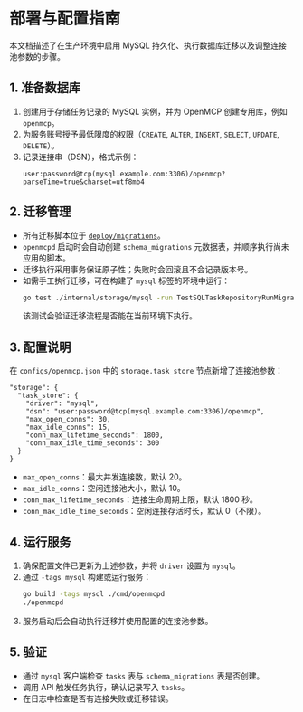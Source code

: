 # 部署与配置指南

本文档描述了在生产环境中启用 MySQL 持久化、执行数据库迁移以及调整连接池参数的步骤。

## 1. 准备数据库

1. 创建用于存储任务记录的 MySQL 实例，并为 OpenMCP 创建专用库，例如 `openmcp`。
2. 为服务账号授予最低限度的权限（`CREATE`, `ALTER`, `INSERT`, `SELECT`, `UPDATE`, `DELETE`）。
3. 记录连接串（DSN），格式示例：
   ```text
   user:password@tcp(mysql.example.com:3306)/openmcp?parseTime=true&charset=utf8mb4
   ```

## 2. 迁移管理

* 所有迁移脚本位于 [`deploy/migrations`](../deploy/migrations)。
* `openmcpd` 启动时会自动创建 `schema_migrations` 元数据表，并顺序执行尚未应用的脚本。
* 迁移执行采用事务保证原子性；失败时会回滚且不会记录版本号。
* 如需手工执行迁移，可在构建了 `mysql` 标签的环境中运行：
  ```bash
  go test ./internal/storage/mysql -run TestSQLTaskRepositoryRunMigrations
  ```
  该测试会验证迁移流程是否能在当前环境下执行。

## 3. 配置说明

在 `configs/openmcp.json` 中的 `storage.task_store` 节点新增了连接池参数：

```jsonc
"storage": {
  "task_store": {
    "driver": "mysql",
    "dsn": "user:password@tcp(mysql.example.com:3306)/openmcp",
    "max_open_conns": 30,
    "max_idle_conns": 15,
    "conn_max_lifetime_seconds": 1800,
    "conn_max_idle_time_seconds": 300
  }
}
```

* `max_open_conns`：最大并发连接数，默认 20。
* `max_idle_conns`：空闲连接池大小，默认 10。
* `conn_max_lifetime_seconds`：连接生命周期上限，默认 1800 秒。
* `conn_max_idle_time_seconds`：空闲连接存活时长，默认 0（不限）。

## 4. 运行服务

1. 确保配置文件已更新为上述参数，并将 `driver` 设置为 `mysql`。
2. 通过 `-tags mysql` 构建或运行服务：
   ```bash
   go build -tags mysql ./cmd/openmcpd
   ./openmcpd
   ```
3. 服务启动后会自动执行迁移并使用配置的连接池参数。

## 5. 验证

* 通过 `mysql` 客户端检查 `tasks` 表与 `schema_migrations` 表是否创建。
* 调用 API 触发任务执行，确认记录写入 `tasks`。
* 在日志中检查是否有连接失败或迁移错误。
